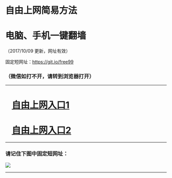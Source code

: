 ﻿# 自由上网简易方法

# 电脑、手机一键翻墙

（2017/10/09 更新，网址有效）

固定短网址：https://git.io/free99

### （微信如打不开，请转到浏览器打开）


***





# &nbsp;&nbsp; <a href="http://ft157455247.fwq-tz-1001.info/fwqtz01.html?t=100900118372 " target="_blank">自由上网入口1</a>
# &nbsp;&nbsp; <a href="http://ft2031811155.fwq-tz-1002.info/fwqtz02.html?t=100900127428 " target="_blank">自由上网入口2</a>
***

### 请记住下图中固定短网址：

<img src="https://s3-us-west-2.amazonaws.com/fwq-1001/yjfq-20170905okok.png" /> 


***

